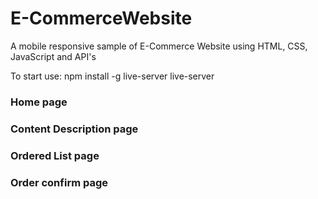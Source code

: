 # E-CommerceWebsite

A mobile responsive sample of E-Commerce Website using HTML, CSS, JavaScript and API's

To start use:
npm install -g live-server
live-server

### Home page

### Content Description page

### Ordered List page

### Order confirm page

